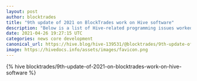 ```yaml
---
layout: post
author: blocktrades
title: "9th update of 2021 on BlockTrades work on Hive software"
description: "Below is a list of Hive-related programming issues worked on by BlockTrades team during the last few weeks ..."
date: 2021-04-26 19:27:15 UTC
categories: news core development
canonical_url: https://hive.blog/hive-139531/@blocktrades/9th-update-of-2021-on-blocktrades-work-on-hive-software
image: https://hivedocs.info/assets/images/favicon.png
---
```

{% hive blocktrades/9th-update-of-2021-on-blocktrades-work-on-hive-software %}
